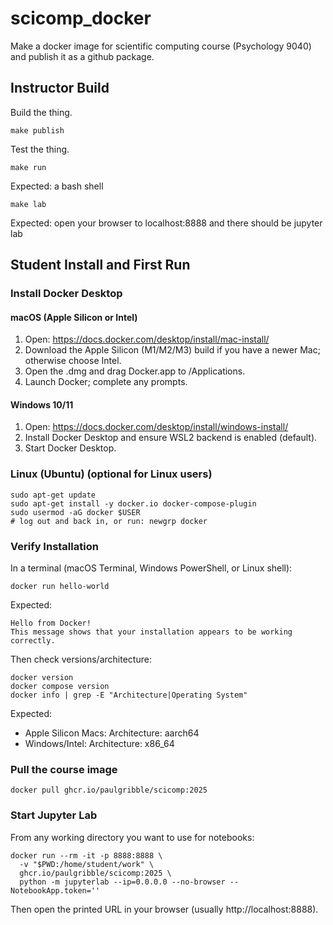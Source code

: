 # scicomp_docker

Make a docker image for scientific computing course (Psychology 9040) and publish it as a github package.

## Instructor Build

Build the thing.

```{bash}
make publish
```

Test the thing.

```{bash}
make run
```

Expected: a bash shell

```{bash}
make lab
```

Expected: open your browser to localhost:8888 and there should be jupyter lab

## Student Install and First Run

### Install Docker Desktop

#### macOS (Apple Silicon or Intel)

1. Open: https://docs.docker.com/desktop/install/mac-install/
2. Download the Apple Silicon (M1/M2/M3) build if you have a newer Mac; otherwise choose Intel.
3. Open the .dmg and drag Docker.app to /Applications.
4. Launch Docker; complete any prompts.

#### Windows 10/11

1. Open: https://docs.docker.com/desktop/install/windows-install/
2. Install Docker Desktop and ensure WSL2 backend is enabled (default).
3. Start Docker Desktop.

### Linux (Ubuntu) (optional for Linux users)

```{bash}
sudo apt-get update
sudo apt-get install -y docker.io docker-compose-plugin
sudo usermod -aG docker $USER
# log out and back in, or run: newgrp docker
```

### Verify Installation

In a terminal (macOS Terminal, Windows PowerShell, or Linux shell):

```{bash}
docker run hello-world
```

Expected:

```
Hello from Docker!
This message shows that your installation appears to be working correctly.
```

Then check versions/architecture:

```{bash}
docker version
docker compose version
docker info | grep -E "Architecture|Operating System"
```

Expected:
- Apple Silicon Macs: Architecture: aarch64
- Windows/Intel: Architecture: x86_64

### Pull the course image

```{bash}
docker pull ghcr.io/paulgribble/scicomp:2025
```

### Start Jupyter Lab

From any working directory you want to use for notebooks:

```{bash}
docker run --rm -it -p 8888:8888 \
  -v "$PWD:/home/student/work" \
  ghcr.io/paulgribble/scicomp:2025 \
  python -m jupyterlab --ip=0.0.0.0 --no-browser --NotebookApp.token=''
```

Then open the printed URL in your browser (usually http://localhost:8888).


